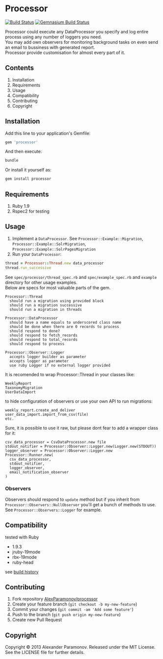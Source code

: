 Processor
==========
[![Build Status](https://travis-ci.org/AlexParamonov/processor.png?branch=master)](http://travis-ci.org/AlexParamonov/processor)
[![Gemnasium Build Status](https://gemnasium.com/AlexParamonov/processor.png)](http://gemnasium.com/AlexParamonov/processor)  

Processor could execute any DataProcessor you specify and log entire process using any number of loggers you need.  
You may add own observers for monitoring background tasks on even send an email to bussiness with generated report.  
Processor provide customisation for almost every part of it.  


Contents
---------
1. Installation
1. Requirements
1. Usage
1. Compatibility
1. Contributing
1. Copyright

Installation
------------
Add this line to your application's Gemfile:

``` ruby
gem 'processor'
```

And then execute:

``` sh
bundle
```

Or install it yourself as:

``` sh
gem install processor
```

Requirements
------------
1. Ruby 1.9
1. Rspec2 for testing

Usage
------------
1. Implement a `DataProcessor`. See `Processor::Example::Migration`, `Processor::Example::SolrMigration`, `Processor::Example::SolrPagesMigration`
1. Run your `DataProcessor`:

``` ruby
thread = Processor::Thread.new data_processor
thread.run_successive
```
See `spec/processor/thread_spec.rb` and `spec/example_spec.rb` and
`example` directory for other usage examples.  
Below are specs for most valuable parts of the gem.

``` rspec
Processor::Thread
  should run a migration using provided block
  should run a migration successive
  should run a migration in threads

Processor::DataProcessor
  should have a name equals to underscored class name
  should be done when there are 0 records to process
  should respond to done?
  should respond to fetch_records
  should respond to total_records
  should respond to process

Processor::Observer::Logger
  accepts logger builder as parameter
  accepts logger as parameter
  use ruby Logger if no external logger provided
```

It is recomended to wrap Processor::Thread in your classes like:

```
WeeklyReport
TaxonomyMigration
UserDataImport
```
to hide configuration of observers or use your own API to run
migrations:

```
weekly_report.create_and_deliver
user_data_import.import_from_csv(file)
etc.
```

Sure, it is possible to use it raw, but please dont fear to add a
wrapper class for it:

```
csv_data_processor = CsvDataProcessor.new file
stdout_notifier = Processor::Observer::Logger.new(Logger.new(STDOUT))
logger_observer = Processor::Observer::Logger.new
Processor::Runner.new(
  csv_data_processor,
  stdout_notifier,
  logger_observer,
  email_notification_observer
)
```

### Observers
Observers should respond to `update` method but if you inherit from
`Processor::Observers::NullObserver` you'll get a bunch of methods to
use. See `Processor::Observers::Logger` for example.

Compatibility
-------------
tested with Ruby

* 1.9.3
* jruby-19mode
* rbx-19mode
* ruby-head

see [build history](http://travis-ci.org/#!/AlexParamonov/processor/builds)

Contributing
-------------
1. Fork repository [AlexParamonov/processor](https://github.com/AlexParamonov/processor)
2. Create your feature branch (`git checkout -b my-new-feature`)
3. Commit your changes (`git commit -am 'Add some feature'`)
4. Push to the branch (`git push origin my-new-feature`)
5. Create new Pull Request

Copyright
---------
Copyright © 2013 Alexander Paramonov.
Released under the MIT License. See the LICENSE file for further details.
